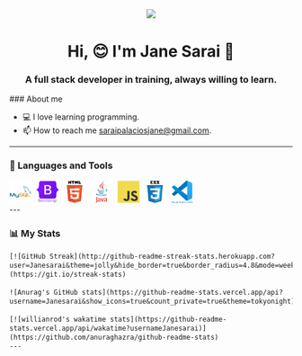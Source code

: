 
<div id= "inicio" align="center">
    <img src="https://media.giphy.com/media/1GEATImIxEXVR79Dhk/giphy.gif" width="200"/>
    <h1 align="center">Hi, 😊 I'm  Jane Sarai 👋</h1>
    <h3 align="center">A full stack developer in training, always willing to learn.</h3>
</div>
### About me

- 💻 I love learning programming.
- 📫 How to reach me saraipalaciosjane@gmail.com.
---

<div align="left">
    <h3> 🔧 Languages and Tools</h3>
    <div>
    <img src="https://github.com/devicons/devicon/blob/master/icons/mysql/mysql-original-wordmark.svg" title="mysql" alt="mysql" width="40" height="40"/>&nbsp;
    <img src="https://github.com/devicons/devicon/blob/master/icons/bootstrap/bootstrap-original-wordmark.svg" title="boostrap" alt="boostrap" width="40" height="40"/>&nbsp;
    <img src="https://github.com/devicons/devicon/blob/master/icons/html5/html5-original-wordmark.svg" title="html" alt="html" width="40" height="40"/>&nbsp;
    <img src="https://github.com/devicons/devicon/blob/master/icons/java/java-original-wordmark.svg" title="java" alt="java" width="40" height="40"/>&nbsp;
    <img src="https://github.com/devicons/devicon/blob/master/icons/javascript/javascript-original.svg" title="javascript" alt="javascript" width="40" height="40"/>&nbsp;
    <img src="https://github.com/devicons/devicon/blob/master/icons/css3/css3-original-wordmark.svg" title="css" alt="css" width="40" height="40"/>&nbsp;
    <img src="https://github.com/devicons/devicon/blob/master/icons/vscode/vscode-original-wordmark.svg" title="vscode" alt="vscode" width="40" height="40"/>&nbsp;
    </div>
</div>
    ---
<h3> 📊 My Stats </h3>

    [![GitHub Streak](http://github-readme-streak-stats.herokuapp.com?user=Janesarai&theme=jolly&hide_border=true&border_radius=4.8&mode=weekly)](https://git.io/streak-stats)

    ![Anurag's GitHub stats](https://github-readme-stats.vercel.app/api?username=Janesarai&show_icons=true&count_private=true&theme=tokyonight)

    [![willianrod's wakatime stats](https://github-readme-stats.vercel.app/api/wakatime?usernameJanesarai)](https://github.com/anuraghazra/github-readme-stats)
    ---
<!--
**Janesarai/Janesarai** is a ✨ _special_ ✨ repository because its `README.md` (this file) appears on your GitHub profile.

Here are some ideas to get you started:

- 🔭 I’m currently working on ...
- 🌱 I’m currently learning ...
- 👯 I’m looking to collaborate on ...
- 🤔 I’m looking for help with ...
- 💬 Ask me about ...
- 📫 How to reach me: ...
- 😄 Pronouns: ...
- ⚡ Fun fact: ...
-->

